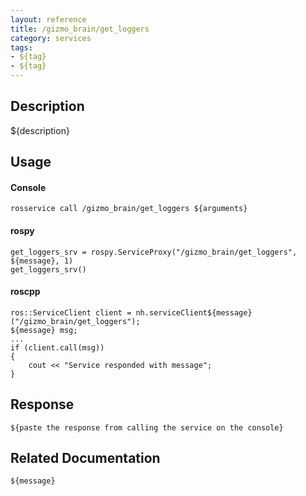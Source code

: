 ```yaml
---
layout: reference
title: /gizmo_brain/get_loggers
category: services
tags: 
- ${tag} 
- ${tag}
---
```


## Description
${description}

## Usage
#### Console
```
rosservice call /gizmo_brain/get_loggers ${arguments}
```

#### rospy
```
get_loggers_srv = rospy.ServiceProxy("/gizmo_brain/get_loggers", ${message}, 1)
get_loggers_srv()
```

#### roscpp
```
ros::ServiceClient client = nh.serviceClient${message}("/gizmo_brain/get_loggers");
${message} msg;
...
if (client.call(msg))
{
    cout << "Service responded with message";
}
```

## Response
```
${paste the response from calling the service on the console}
```

## Related Documentation
``${message}``  